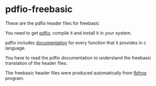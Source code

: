 # pdfio-freebasic

These are the pdfio header files for freebasic

You need to get [pdfio](https://github.com/michaelrsweet/pdfio), compile it and install it in your system.

pdfio includes [documentation](https://github.com/michaelrsweet/pdfio/tree/master/doc) for every function that it provides in c language.

You have to read the pdfio documentation to understand the freebasic translation of the header files.

The freebasic header files were produced automatically from [fbfrog](https://github.com/dkl/fbfrog) program.
